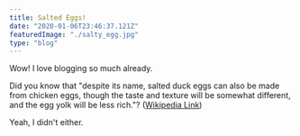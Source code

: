 ```yaml
---
title: Salted Eggs!
date: "2020-01-06T23:46:37.121Z"
featuredImage: "./salty_egg.jpg"
type: "blog"
---
```


Wow! I love blogging so much already.

Did you know that "despite its name, salted duck eggs can also be made from
chicken eggs, though the taste and texture will be somewhat different, and the
egg yolk will be less rich."?
([Wikipedia Link](http://en.wikipedia.org/wiki/Salted_duck_egg))

Yeah, I didn't either.
